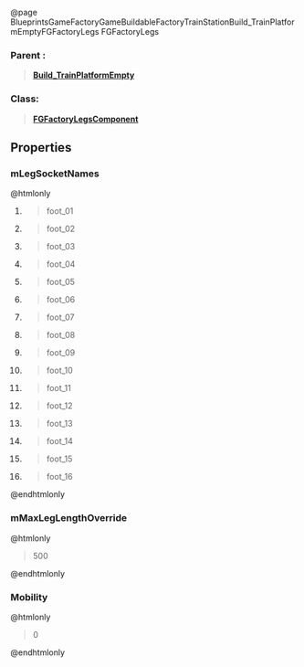 @page BlueprintsGameFactoryGameBuildableFactoryTrainStationBuild_TrainPlatformEmptyFGFactoryLegs FGFactoryLegs
### Parent :
<b><a href="_blueprints_game_factory_game_buildable_factory_train_station_build__train_platform_empty.html"><blockquote>Build_TrainPlatformEmpty</blockquote></a></b>
### Class:
<b><a href="_class_script_f_g_factory_legs_component.html"><blockquote>FGFactoryLegsComponent</blockquote></a></b>
## Properties
### mLegSocketNames
@htmlonly
<ol>
<li>
<blockquote>foot_01</blockquote>
</li>
<li>
<blockquote>foot_02</blockquote>
</li>
<li>
<blockquote>foot_03</blockquote>
</li>
<li>
<blockquote>foot_04</blockquote>
</li>
<li>
<blockquote>foot_05</blockquote>
</li>
<li>
<blockquote>foot_06</blockquote>
</li>
<li>
<blockquote>foot_07</blockquote>
</li>
<li>
<blockquote>foot_08</blockquote>
</li>
<li>
<blockquote>foot_09</blockquote>
</li>
<li>
<blockquote>foot_10</blockquote>
</li>
<li>
<blockquote>foot_11</blockquote>
</li>
<li>
<blockquote>foot_12</blockquote>
</li>
<li>
<blockquote>foot_13</blockquote>
</li>
<li>
<blockquote>foot_14</blockquote>
</li>
<li>
<blockquote>foot_15</blockquote>
</li>
<li>
<blockquote>foot_16</blockquote>
</li>
</ol>
@endhtmlonly

### mMaxLegLengthOverride
@htmlonly
<blockquote>500</blockquote>
@endhtmlonly

### Mobility
@htmlonly
<blockquote>0</blockquote>
@endhtmlonly

